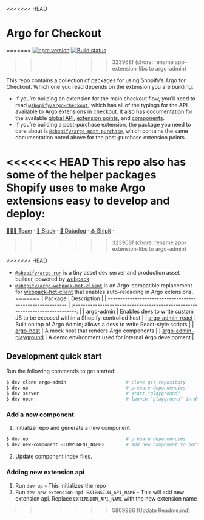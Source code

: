 <<<<<<< HEAD
# Argo for Checkout
=======
[![npm version](https://badge.fury.io/js/%40shopify%2Fargo-admin.svg)](https://badge.fury.io/js/%40shopify%2Fargo-admin)
[![Build status](https://badge.buildkite.com/3d67b165eddeb5e37f963740fddaf81e5091a0fa16f288a075.svg)](https://buildkite.com/shopify/argo-admin)
>>>>>>> 323968f (chore: rename app-extension-libs to argo-admin)

This repo contains a collection of packages for using Shopify’s Argo for Checkout. Which one you read depends on the extension you are building:

- If you’re building an extension for the main checkout flow, you’ll need to read [`@shopify/argo-checkout`](packages/argo-checkout), which has all of the typings for the API available to Argo extensions in checkout. It also has documentation for the available [global API](packages/argo-checkout/documentation/globals.md), [extension points](packages/argo-checkout/documentation/extension-points.md), and [components](packages/argo-checkout/documentation/components.md).
- If you’re building a post-purchase extension, the package you need to care about is [`@shopify/argo-post-purchase`](packages/argo-post-purchase), which contains the same documentation noted above for the post-purchase extension points.

<<<<<<< HEAD
This repo also has some of the helper packages Shopify uses to make Argo extensions easy to develop and deploy:
=======
[🧙🏼‍♀️ Team](https://vault.shopify.io/teams/2045-Argo/work?subteams=yes&order=progress_asc&page=first_25&progress=Think_Explore_Build_Ongoing) &middot;
[💬 Slack](https://shopify.slack.com/archives/C010KF5GM37) &middot;
[🐶 Datadog](https://shopify.datadoghq.com/dashboard/aai-xje-9vn/app-extensions-core-dashboard?from_ts=1606166147939&live=true&to_ts=1606252547939) &middot;
[⚓️ Shipit](https://shipit.shopify.io/shopify/argo-admin/production) &middot;
>>>>>>> 323968f (chore: rename app-extension-libs to argo-admin)

<<<<<<< HEAD
- [`@shopify/argo-run`](packages/argo-run) is a tiny asset dev server and production asset builder, powered by [webpack](https://webpack.js.org)
- [`@shopify/argo-webpack-hot-client`](packages/argo-webpack-hot-client) is an Argo-compatible replacement for [webpack-hot-client](https://github.com/webpack-contrib/webpack-hot-client) that enables auto-reloading in Argo extensions.
=======
| Package                                                   |                                  Description                                   |
| --------------------------------------------------------- | :----------------------------------------------------------------------------: |
| [argo-admin](./packages/argo-admin/README.md)             | Enables devs to write custom JS to be exposed within a Shopify-controlled host |
| [argo-admin-react](./packages/argo-admin-react/README.md) |     Built on top of Argo Admin; allows a devs to write React-style scripts     |
| [argo-host](./packages/argo-host/README.md)               |                    A mock host that renders Argo components                    |
| [argo-admin-playground](./packages/argo-admin-playground/README.md)   |             A demo environment used for internal Argo development              |

## Development quick start

Run the following commands to get started:

```bash
$ dev clone argo-admin                      # clone git repository
$ dev up                                    # prepare dependencies
$ dev server                                # start "playground"
$ dev open                                  # launch "playground" in default browser
```

### Add a new component

1. Initialize repo and generate a new component

```bash
$ dev up                                    # prepare dependencies
$ dev new-component <COMPONENT_NAME>        # add new component to both host and client
```

2. Update component index files.

### Adding new extension api

1. Run `dev up` - This initializes the repo
2. Run `dev new-extension-api EXTENSION_API_NAME` - This will add new extension api. Replace `EXTENSION_API_NAME` with the new extension name
>>>>>>> 5809986 (Update Readme.md)
